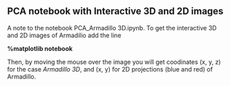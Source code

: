 ## PCA notebook with Interactive 3D and 2D images

A note to the notebook PCA_Armadillo 3D.ipynb. To get the interactive 3D and 2D 
images of Armadilio add the line

**%matplotlib notebook**

Then, by moving the mouse over the image you will get coodinates (x, y, z) 
for the case _Armadillo 3D_, and (x, y) for 2D projections (blue and red) of Armadillo. 
